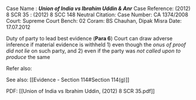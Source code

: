 Case Name : ***Union of India vs Ibrahim Uddin & Anr***
Case Reference: (2012) 8 SCR 35 :  (2012) 8 SCC 148
Neutral Citation:
Case Number: CA 1374/2008
Court: Supreme Court
Bench: 02
Coram: BS Chauhan, Dipak Misra
Date: 17.07.2012

Duty of party to lead best evidence (**Para 6**)
	Court can draw adverse inference if material evidence is withheld
		1) even though the *onus of proof did not lie* on such party, and
		2) even if the party was *not called upon to produce* the same

Refer also:


See also:
[[Evidence - Section 114#Section 114(g)]]

PDF:
[[Union of India vs Ibrahim Uddin, (2012) 8 SCR 35.pdf]]